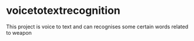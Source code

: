 # voicetotextrecognition
This project is voice to text and can recognises some certain words related to weapon
